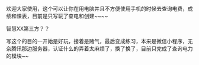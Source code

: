    欢迎大家使用，这个可以让你在用电脑并且不方便使用手机的时候去查询电费，成绩和课表，目前是只写玩了查电和创建~~~~



 智慧XX第三方？？

写这个的目的一开始是好玩，接着是赌气，最后变成练习，本来是微信小程序，无奈腾讯那边服务器，认证什么的弄着太麻烦了，换了换了，目前只完成了查询电力的模块~~
  

